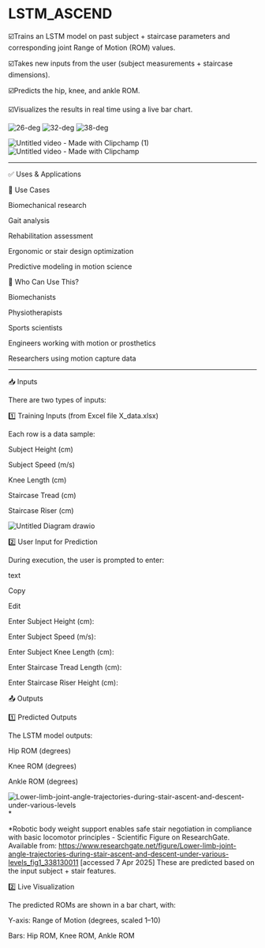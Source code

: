 # LSTM_ASCEND
☑️Trains an LSTM model on past subject + staircase parameters and corresponding joint Range of Motion (ROM) values.

☑️Takes new inputs from the user (subject measurements + staircase dimensions).

☑️Predicts the hip, knee, and ankle ROM.

☑️Visualizes the results in real time using a live bar chart.


![26-deg](https://github.com/user-attachments/assets/d5de277a-5c0a-49f2-b4f7-f8d79660ec0b) ![32-deg](https://github.com/user-attachments/assets/495ffd36-1cac-4865-b11d-a3bf9cd5f5aa)  ![38-deg](https://github.com/user-attachments/assets/8814a245-867b-46c4-9bf2-aa63807ed289)





![Untitled video - Made with Clipchamp (1)](https://github.com/user-attachments/assets/50ba781c-3222-45b9-88f6-db517cea39e4) ![Untitled video - Made with Clipchamp](https://github.com/user-attachments/assets/db990fca-e294-48ba-9499-491ebfaef660)


________________________________________________________________________________________________
✅ Uses & Applications


🧠 Use Cases

Biomechanical research

Gait analysis

Rehabilitation assessment

Ergonomic or stair design optimization

Predictive modeling in motion science

🧪 Who Can Use This?

Biomechanists

Physiotherapists

Sports scientists

Engineers working with motion or prosthetics

Researchers using motion capture data

____________________________________________________________________________________________________________________________
📥 Inputs

There are two types of inputs:

1️⃣ Training Inputs (from Excel file X_data.xlsx)
   
Each row is a data sample:

Subject Height (cm)

Subject Speed (m/s)

Knee Length (cm)

Staircase Tread (cm)

Staircase Riser (cm)

![Untitled Diagram drawio](https://github.com/user-attachments/assets/51d72234-ea7a-4874-997e-e56157ee3338)


2️⃣ User Input for Prediction
   
During execution, the user is prompted to enter:

text

Copy

Edit

Enter Subject Height (cm):

Enter Subject Speed (m/s):

Enter Subject Knee Length (cm):

Enter Staircase Tread Length (cm):

Enter Staircase Riser Height (cm):

📤 Outputs

1️⃣ Predicted Outputs
   
The LSTM model outputs:

Hip ROM (degrees)

Knee ROM (degrees)

Ankle ROM (degrees)

![Lower-limb-joint-angle-trajectories-during-stair-ascent-and-descent-under-various-levels](https://github.com/user-attachments/assets/75d81a05-71c4-4ef0-85b9-211c2814dad6)*

*Robotic body weight support enables safe stair negotiation in compliance with basic locomotor principles - Scientific Figure on ResearchGate. Available from: https://www.researchgate.net/figure/Lower-limb-joint-angle-trajectories-during-stair-ascent-and-descent-under-various-levels_fig1_338130011 [accessed 7 Apr 2025]
These are predicted based on the input subject + stair features.

2️⃣ Live Visualization
   
The predicted ROMs are shown in a bar chart, with:

Y-axis: Range of Motion (degrees, scaled 1–10)

Bars: Hip ROM, Knee ROM, Ankle ROM







